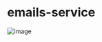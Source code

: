 # emails-service
![image](https://user-images.githubusercontent.com/54571357/176385471-c3598007-7d9b-42f1-b17a-ac0aec85999c.png)
